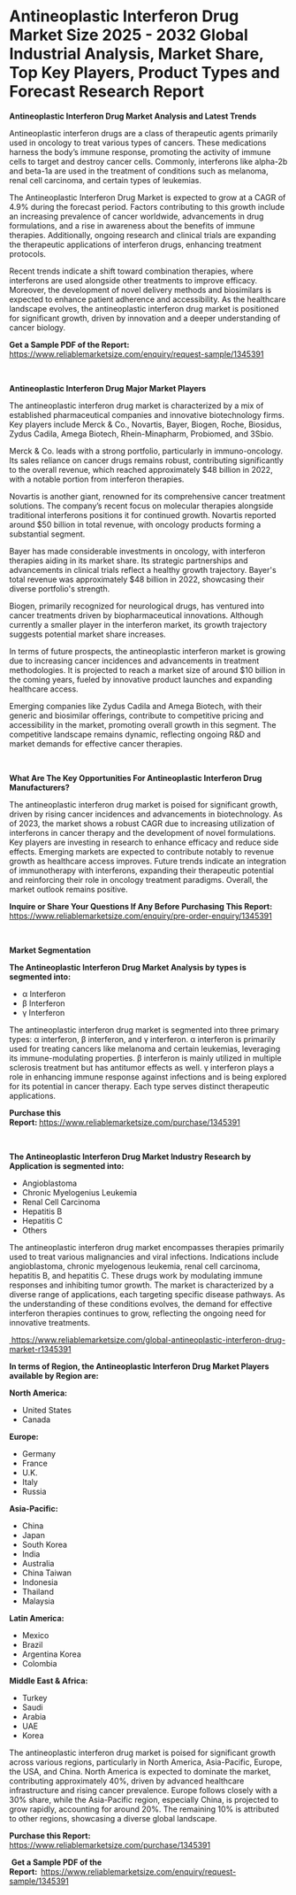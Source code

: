 <p><h1>Antineoplastic Interferon Drug Market Size 2025 - 2032 Global Industrial Analysis, Market Share, Top Key Players, Product Types and Forecast Research Report</h1></p><p><strong>Antineoplastic Interferon Drug Market Analysis and Latest Trends</strong></p>
<p><p>Antineoplastic interferon drugs are a class of therapeutic agents primarily used in oncology to treat various types of cancers. These medications harness the body’s immune response, promoting the activity of immune cells to target and destroy cancer cells. Commonly, interferons like alpha-2b and beta-1a are used in the treatment of conditions such as melanoma, renal cell carcinoma, and certain types of leukemias.</p><p>The Antineoplastic Interferon Drug Market is expected to grow at a CAGR of 4.9% during the forecast period. Factors contributing to this growth include an increasing prevalence of cancer worldwide, advancements in drug formulations, and a rise in awareness about the benefits of immune therapies. Additionally, ongoing research and clinical trials are expanding the therapeutic applications of interferon drugs, enhancing treatment protocols.</p><p>Recent trends indicate a shift toward combination therapies, where interferons are used alongside other treatments to improve efficacy. Moreover, the development of novel delivery methods and biosimilars is expected to enhance patient adherence and accessibility. As the healthcare landscape evolves, the antineoplastic interferon drug market is positioned for significant growth, driven by innovation and a deeper understanding of cancer biology.</p></p>
<p><strong>Get a Sample PDF of the Report:&nbsp;</strong> <a href="https://www.reliablemarketsize.com/enquiry/request-sample/1345391?utm_campaign=3031&utm_medium=2&utm_source=Github&utm_content=ia&utm_term=19042025&utm_id=antineoplastic-interferon-drug">https://www.reliablemarketsize.com/enquiry/request-sample/1345391</a></p>
<p>&nbsp;</p>
<p><strong>Antineoplastic Interferon Drug Major Market Players</strong></p>
<p><p>The antineoplastic interferon drug market is characterized by a mix of established pharmaceutical companies and innovative biotechnology firms. Key players include Merck & Co., Novartis, Bayer, Biogen, Roche, Biosidus, Zydus Cadila, Amega Biotech, Rhein-Minapharm, Probiomed, and 3Sbio.</p><p>Merck & Co. leads with a strong portfolio, particularly in immuno-oncology. Its sales reliance on cancer drugs remains robust, contributing significantly to the overall revenue, which reached approximately $48 billion in 2022, with a notable portion from interferon therapies.</p><p>Novartis is another giant, renowned for its comprehensive cancer treatment solutions. The company’s recent focus on molecular therapies alongside traditional interferons positions it for continued growth. Novartis reported around $50 billion in total revenue, with oncology products forming a substantial segment.</p><p>Bayer has made considerable investments in oncology, with interferon therapies aiding in its market share. Its strategic partnerships and advancements in clinical trials reflect a healthy growth trajectory. Bayer's total revenue was approximately $48 billion in 2022, showcasing their diverse portfolio's strength.</p><p>Biogen, primarily recognized for neurological drugs, has ventured into cancer treatments driven by biopharmaceutical innovations. Although currently a smaller player in the interferon market, its growth trajectory suggests potential market share increases.</p><p>In terms of future prospects, the antineoplastic interferon market is growing due to increasing cancer incidences and advancements in treatment methodologies. It is projected to reach a market size of around $10 billion in the coming years, fueled by innovative product launches and expanding healthcare access.</p><p>Emerging companies like Zydus Cadila and Amega Biotech, with their generic and biosimilar offerings, contribute to competitive pricing and accessibility in the market, promoting overall growth in this segment. The competitive landscape remains dynamic, reflecting ongoing R&D and market demands for effective cancer therapies.</p></p>
<p>&nbsp;</p>
<p><strong>What Are The Key Opportunities For Antineoplastic Interferon Drug Manufacturers?</strong></p>
<p><p>The antineoplastic interferon drug market is poised for significant growth, driven by rising cancer incidences and advancements in biotechnology. As of 2023, the market shows a robust CAGR due to increasing utilization of interferons in cancer therapy and the development of novel formulations. Key players are investing in research to enhance efficacy and reduce side effects. Emerging markets are expected to contribute notably to revenue growth as healthcare access improves. Future trends indicate an integration of immunotherapy with interferons, expanding their therapeutic potential and reinforcing their role in oncology treatment paradigms. Overall, the market outlook remains positive.</p></p>
<p><strong>Inquire or Share Your Questions If Any Before Purchasing This Report:</strong> <a href="https://www.reliablemarketsize.com/enquiry/pre-order-enquiry/1345391?utm_campaign=3031&utm_medium=2&utm_source=Github&utm_content=ia&utm_term=19042025&utm_id=antineoplastic-interferon-drug">https://www.reliablemarketsize.com/enquiry/pre-order-enquiry/1345391</a></p>
<p>&nbsp;</p>
<p><strong>Market Segmentation</strong></p>
<p><strong>The Antineoplastic Interferon Drug Market Analysis by types is segmented into:</strong></p>
<p><ul><li>α Interferon</li><li>β Interferon</li><li>γ Interferon</li></ul></p>
<p><p>The antineoplastic interferon drug market is segmented into three primary types: α interferon, β interferon, and γ interferon. α interferon is primarily used for treating cancers like melanoma and certain leukemias, leveraging its immune-modulating properties. β interferon is mainly utilized in multiple sclerosis treatment but has antitumor effects as well. γ interferon plays a role in enhancing immune response against infections and is being explored for its potential in cancer therapy. Each type serves distinct therapeutic applications.</p></p>
<p><strong>Purchase this Report:&nbsp;</strong><a href="https://www.reliablemarketsize.com/purchase/1345391?utm_campaign=3031&utm_medium=2&utm_source=Github&utm_content=ia&utm_term=19042025&utm_id=antineoplastic-interferon-drug">https://www.reliablemarketsize.com/purchase/1345391</a></p>
<p>&nbsp;</p>
<p><strong>The Antineoplastic Interferon Drug Market Industry Research by Application is segmented into:</strong></p>
<p><ul><li>Angioblastoma</li><li>Chronic Myelogenius Leukemia</li><li>Renal Cell Carcinoma</li><li>Hepatitis B</li><li>Hepatitis C</li><li>Others</li></ul></p>
<p><p>The antineoplastic interferon drug market encompasses therapies primarily used to treat various malignancies and viral infections. Indications include angioblastoma, chronic myelogenous leukemia, renal cell carcinoma, hepatitis B, and hepatitis C. These drugs work by modulating immune responses and inhibiting tumor growth. The market is characterized by a diverse range of applications, each targeting specific disease pathways. As the understanding of these conditions evolves, the demand for effective interferon therapies continues to grow, reflecting the ongoing need for innovative treatments.</p></p>
<p><a href="https://www.reliablemarketsize.com/global-antineoplastic-interferon-drug-market-r1345391?utm_campaign=3031&utm_medium=2&utm_source=Github&utm_content=ia&utm_term=19042025&utm_id=antineoplastic-interferon-drug">&nbsp;https://www.reliablemarketsize.com/global-antineoplastic-interferon-drug-market-r1345391</a></p>
<p><strong>In terms of Region, the Antineoplastic Interferon Drug Market Players available by Region are:</strong></p>
<p>
    <p> <strong> North America: </strong>
        <ul>
            <li>United States</li>
            <li>Canada</li>
        </ul>
        </p> 
    <p> <strong> Europe: </strong>
        <ul>
            <li>Germany</li>
            <li>France</li>
            <li>U.K.</li>
            <li>Italy</li>
            <li>Russia</li>
        </ul>
        </p> 
    <p> <strong> Asia-Pacific: </strong>
        <ul>
            <li>China</li>
            <li>Japan</li>
            <li>South Korea</li>
            <li>India</li>
            <li>Australia</li>
            <li>China Taiwan</li>
            <li>Indonesia</li>
            <li>Thailand</li>
            <li>Malaysia</li>
        </ul>
        </p> 
    <p> <strong> Latin America: </strong>
        <ul>
            <li>Mexico</li>
            <li>Brazil</li>
            <li>Argentina Korea</li>
            <li>Colombia</li>
        </ul>
        </p> 
    <p> <strong> Middle East & Africa: </strong>
        <ul>
            <li>Turkey</li>
            <li>Saudi</li>
            <li>Arabia</li>
            <li>UAE</li>
            <li>Korea</li>
        </ul>
    </p>
    </p>
<p><p>The antineoplastic interferon drug market is poised for significant growth across various regions, particularly in North America, Asia-Pacific, Europe, the USA, and China. North America is expected to dominate the market, contributing approximately 40%, driven by advanced healthcare infrastructure and rising cancer prevalence. Europe follows closely with a 30% share, while the Asia-Pacific region, especially China, is projected to grow rapidly, accounting for around 20%. The remaining 10% is attributed to other regions, showcasing a diverse global landscape.</p></p>
<p><strong>Purchase this Report: </strong><a href="https://www.reliablemarketsize.com/purchase/1345391?utm_campaign=3031&utm_medium=2&utm_source=Github&utm_content=ia&utm_term=19042025&utm_id=antineoplastic-interferon-drug">https://www.reliablemarketsize.com/purchase/1345391</a></p>
<p>&nbsp;<strong>Get a Sample PDF of the Report:&nbsp;&nbsp;</strong><a href="https://www.reliablemarketsize.com/enquiry/request-sample/1345391?utm_campaign=3031&utm_medium=2&utm_source=Github&utm_content=ia&utm_term=19042025&utm_id=antineoplastic-interferon-drug">https://www.reliablemarketsize.com/enquiry/request-sample/1345391</a></p>
<p><strong></strong></p>
<p><p></p><p></p><p></p></p>